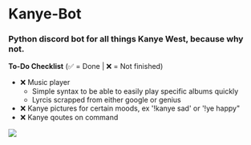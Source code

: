# Kanye-Bot
### Python discord bot for all things Kanye West, because why not.

**To-Do Checklist**
(:white_check_mark: = Done | :x: = Not finished)
  - :x: Music player 
    - Simple syntax to be able to easily play specific albums quickly
    - Lyrcis scrapped from either google or genius
  - :x: Kanye pictures for certain moods, ex '!kanye sad' or '!ye happy"
  - :x: Kanye qoutes on command
  
![](KanyeBot1.gif)